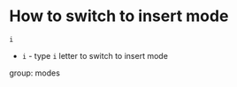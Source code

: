 # How to switch to insert mode

```vim
i
```

- `i` - type `i` letter to switch to insert mode

group: modes


